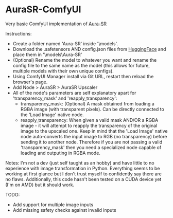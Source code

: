 # AuraSR-ComfyUI
Very basic ComfyUI implementation of [Aura-SR](https://github.com/fal-ai/aura-sr)

Instructions:
- Create a folder named 'Aura-SR' inside '\models'.
- Download the .safetensors AND config.json files from [HuggingFace](https://huggingface.co/fal/AuraSR/tree/main) and place them in '\models\Aura-SR'
- (Optional) Rename the model to whatever you want and rename the config file to the same name as the model (this allows for future, multiple models with their own unique configs).
- Using ComfyUI Manager install via Git URL, restart then reload the browser's page.
- Add Node > AuraSR > AuraSR Upscaler
- All of the node's parameters are self explanatory apart for 'transparency_mask' and 'reapply_transparency':
  - transparency_mask: (Optional) A mask obtained from loading a RGBA image (with transparent pixels). Can be directly connected to the 'Load Image' native node.
  - reapply_transparency: When given a valid mask AND/OR a RGBA image - it will attempt to reapply the transparency of the original image to the upscaled one. Keep in mind that the 'Load Image' native node auto-converts the input image to RGB (no transparency) before sending it to another node. Therefore if you are not passing a valid 'transparency_mask' then you need a specialized node capable of loading and outputing in RGBA mode.
 
Notes:
I'm not a dev (just self taught as an hobby) and have little to no experience with image transformation in Python. Everything seems to be working at first glance but I don't trust myself to confidently say there are no flaws. Additionally, this code hasn't been tested on a CUDA device yet (I'm on AMD) but it should work.

TODO:
- Add support for multiple image inputs
- Add missing safety checks against invalid inputs
